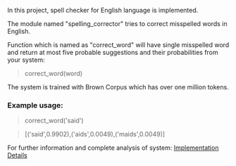 In this project, spell checker for English language is implemented.  

The module named "spelling_corrector" tries to correct misspelled words in English.

Function which is named as "correct_word" will have single misspelled word and return at most five probable suggestions and their probabilities from your system:

> correct_word(word)

The system is trained with Brown Corpus which has over one million tokens.

### Example usage: 

> correct_word('said')

> [('said',0.9902),('aids',0.0049),('maids',0.0049)]


For further information and complete analysis of system: [Implementation Details](https://github.com/cornetto/SpellChecker/wiki/Implementation-Details)  
